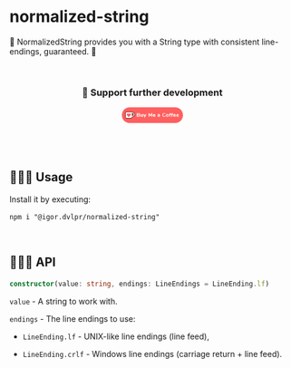 # normalized-string

💊 NormalizedString provides you with a String type with consistent line-endings, guaranteed. 📮

<br>

<div align="center">
<h3>💖 Support further development</h3>
<a href="https://ko-fi.com/igorskyflyer" target="_blank"><img src="https://raw.githubusercontent.com/igorskyflyer/igorskyflyer/main/assets/ko-fi.png" alt="Donate to igorskyflyer" width="108"></a>
</div>

<br>
<br>
<br>

## 🕵🏼‍♂️ Usage

Install it by executing:

```shell
npm i "@igor.dvlpr/normalized-string"
```

<br>

## 🤹🏼‍♂️ API

```ts
constructor(value: string, endings: LineEndings = LineEnding.lf)
```

`value` - A string to work with.

`endings` - The line endings to use:

- `LineEnding.lf` - UNIX-like line endings (line feed),

- `LineEnding.crlf` - Windows line endings (carriage return + line feed).
